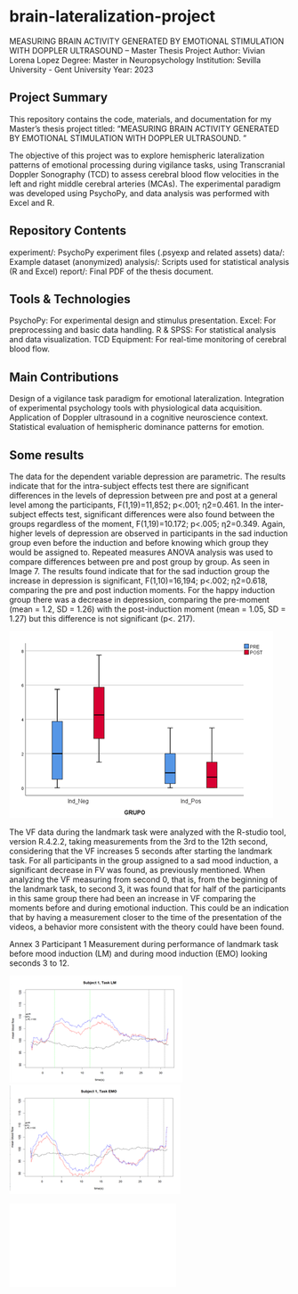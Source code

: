 # brain-lateralization-project

MEASURING BRAIN ACTIVITY GENERATED BY EMOTIONAL STIMULATION WITH DOPPLER ULTRASOUND – Master Thesis Project
Author: Vivian Lorena Lopez
Degree: Master in Neuropsychology
Institution: Sevilla University - Gent University
Year: 2023

## Project Summary
This repository contains the code, materials, and documentation for my Master’s thesis project titled:
“MEASURING BRAIN ACTIVITY GENERATED BY EMOTIONAL STIMULATION WITH DOPPLER ULTRASOUND. ”

The objective of this project was to explore hemispheric lateralization patterns of emotional processing during vigilance tasks, using Transcranial Doppler Sonography (TCD) to assess cerebral blood flow velocities in the left and right middle cerebral arteries (MCAs). The experimental paradigm was developed using PsychoPy, and data analysis was performed with Excel and R.

## Repository Contents
experiment/: PsychoPy experiment files (.psyexp and related assets)
data/: Example dataset (anonymized)
analysis/: Scripts used for statistical analysis (R and Excel)
report/: Final PDF of the thesis document.

## Tools & Technologies
PsychoPy: For experimental design and stimulus presentation.
Excel: For preprocessing and basic data handling.
R & SPSS: For statistical analysis and data visualization.
TCD Equipment: For real-time monitoring of cerebral blood flow.

## Main Contributions
Design of a vigilance task paradigm for emotional lateralization.
Integration of experimental psychology tools with physiological data acquisition.
Application of Doppler ultrasound in a cognitive neuroscience context.
Statistical evaluation of hemispheric dominance patterns for emotion.

## Some results

The data for the dependent variable depression are parametric. The results indicate that for the intra-subject effects test there are significant differences in the levels of depression between pre and post at a general level among the participants, F(1,19)=11,852; p<.001; η2=0.461. In the inter-subject effects test, significant differences were also found between the groups regardless of the moment, F(1,19)=10.172; p<.005; η2=0.349. Again, higher levels of depression are observed in participants in the sad induction group even before the induction and before knowing which group they would be assigned to. Repeated measures ANOVA analysis was used to compare differences between pre and post group by group. As seen in Image 7. The results found indicate that for the sad induction group the increase in depression is significant, F(1,10)=16,194; p<.002; η2=0.618, comparing the pre and post induction moments. For the happy induction group there was a decrease in depression, comparing the pre-moment (mean = 1.2, SD = 1.26) with the post-induction moment (mean = 1.05, SD = 1.27) but this difference is not significant (p<. 217).

![Image 7](figures/Imagen1.png)

  
The VF data during the landmark task were analyzed with the R-studio tool, version R.4.2.2, taking measurements from the 3rd to the 12th second, considering that the VF increases 5 seconds after starting the landmark task. For all participants in the group assigned to a sad mood induction, a significant decrease in FV was found, as previously mentioned. When analyzing the VF measuring from second 0, that is, from the beginning of the landmark task, to second 3, it was found that for half of the participants in this same group there had been an increase in VF comparing the moments before and during emotional induction. This could be an indication that by having a measurement closer to the time of the presentation of the videos, a behavior more consistent with the theory could have been found. 

Annex 3
Participant 1
Measurement during performance of landmark task before mood induction (LM) and during mood induction (EMO) looking seconds 3 to 12.

![Image ](figures/Imagen2.png)
![Image ](figures/Imagen3.png)




![Read summary](Summary/TFM_Lorena2023.pdf)










